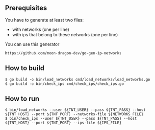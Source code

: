 ## Prerequisites

You have to generate at least two files:

- with networks (one per line)
- with ips that belong to these networks (one per line)

You can use this generator

    https://github.com/moon-dragon-dev/go-gen-ip-networks

## How to build

    $ go build -o bin/load_networks cmd/load_networks/load_networks.go
    $ go build -o bin/check_ips cmd/check_ips/check_ips.go

## How to run

    $ bin/load_networks --user ${TNT_USER} --pass ${TNT_PASS} --host ${TNT_HOST} --port ${TNT_PORT} --networks-file ${NETWORKS_FILE}
    $ bin/check_ips --user ${TNT_USER} --pass ${TNT_PASS} --host ${TNT_HOST} --port ${TNT_PORT} --ips-file ${IPS_FILE}
